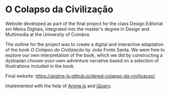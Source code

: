 # O Colapso da Civilização

Website developed as part of the final project for the class Design Editorial em Meios Digitais, integrated into the master's degree in Design and Multimedia at the University of Coimbra. 

The outline for the project was to create a digital and interactive adaptation of the book *O Colapso da Civilização* by João Fonte Santa. We were free to explore our own interpretation of the book, which we did by constructing a dystopian choose-your-own-adventure narrative based on a selection of illustrations included in the book. 

Final website: https://andrre-ls.github.io/demd-colapso-da-civilizacao/


Implemented with the help of [Anime.js](https://animejs.com/) and [jQuery](https://jquery.com/).

